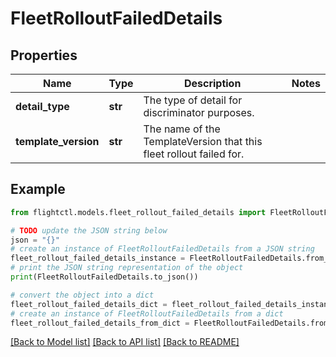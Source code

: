 # FleetRolloutFailedDetails


## Properties

Name | Type | Description | Notes
------------ | ------------- | ------------- | -------------
**detail_type** | **str** | The type of detail for discriminator purposes. | 
**template_version** | **str** | The name of the TemplateVersion that this fleet rollout failed for. | 

## Example

```python
from flightctl.models.fleet_rollout_failed_details import FleetRolloutFailedDetails

# TODO update the JSON string below
json = "{}"
# create an instance of FleetRolloutFailedDetails from a JSON string
fleet_rollout_failed_details_instance = FleetRolloutFailedDetails.from_json(json)
# print the JSON string representation of the object
print(FleetRolloutFailedDetails.to_json())

# convert the object into a dict
fleet_rollout_failed_details_dict = fleet_rollout_failed_details_instance.to_dict()
# create an instance of FleetRolloutFailedDetails from a dict
fleet_rollout_failed_details_from_dict = FleetRolloutFailedDetails.from_dict(fleet_rollout_failed_details_dict)
```
[[Back to Model list]](../README.md#documentation-for-models) [[Back to API list]](../README.md#documentation-for-api-endpoints) [[Back to README]](../README.md)


